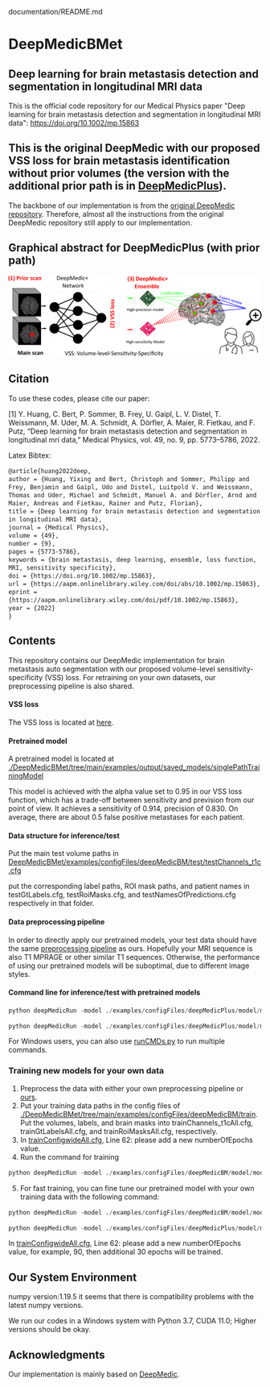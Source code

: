 documentation/README.md

# DeepMedicBMet
## Deep learning for brain metastasis detection and segmentation in longitudinal MRI data
This is the official code repository for our Medical Physics paper "Deep learning for brain metastasis detection and segmentation in longitudinal MRI data": https://doi.org/10.1002/mp.15863

## This is the original DeepMedic with our proposed VSS loss for brain metastasis identification without prior volumes (the version with the additional prior path is in [DeepMedicPlus](https://github.com/YixingHuang/DeepMedicPlus)).
 
 The backbone of our implementation is from the [original DeepMedic repository](https://github.com/deepmedic/deepmedic). Therefore, almost all the instructions from the original DeepMedic repository still apply to our implementation.
 
 ## Graphical abstract for DeepMedicPlus (with prior path)

![Graphical abstract](GraphicalAbstract.png)

 ## Citation
 To use these codes, please cite our paper:
 
 [1] Y. Huang, C. Bert, P. Sommer, B. Frey, U. Gaipl, L. V. Distel, T. Weissmann, M. Uder, M. A. Schmidt, A. Dörfler, A. Maier, R. Fietkau, and F. Putz, “Deep learning for brain metastasis detection and segmentation in longitudinal mri data,” Medical Physics, vol. 49, no. 9, pp. 5773–5786, 2022.
 
 Latex Bibtex:  
 ```
 @article{huang2022deep,  
 author = {Huang, Yixing and Bert, Christoph and Sommer, Philipp and Frey, Benjamin and Gaipl, Udo and Distel, Luitpold V. and Weissmann, Thomas and Uder, Michael and Schmidt, Manuel A. and Dörfler, Arnd and Maier, Andreas and Fietkau, Rainer and Putz, Florian},  
 title = {Deep learning for brain metastasis detection and segmentation in longitudinal MRI data},  
journal = {Medical Physics},  
volume = {49},  
number = {9},  
pages = {5773-5786},  
keywords = {brain metastasis, deep learning, ensemble, loss function, MRI, sensitivity specificity},  
doi = {https://doi.org/10.1002/mp.15863},  
url = {https://aapm.onlinelibrary.wiley.com/doi/abs/10.1002/mp.15863},  
eprint = {https://aapm.onlinelibrary.wiley.com/doi/pdf/10.1002/mp.15863},  
year = {2022}  
}  
```

## Contents
This repository contains our DeepMedic implementation for brain metastasis auto segmentation with our proposed volume-level sensitivity-specificity (VSS) loss.
For retraining on your own datasets, our preprocessing pipeline is also shared.

#### VSS loss
The VSS loss is located at [here](https://github.com/YixingHuang/DeepMedicBMet/blob/main/deepmedic/neuralnet/cost_functions.py).

#### Pretrained model
A pretrained model is located at 
[./DeepMedicBMet/tree/main/examples/output/saved_models/singlePathTrainingModel](https://github.com/YixingHuang/DeepMedicBMet/tree/main/examples/output/saved_models/singlePathTrainingModel/)

This model is achieved with the alpha value set to 0.95 in our VSS loss function, which has a trade-off between sensitivity and prevision from our point of view. It achieves a sensitivity of 0.914, precision of 0.830. On average, there are about 0.5 false positive metastases for each patient.

#### Data structure for inference/test
Put the main test volume paths in [DeepMedicBMet/examples/configFiles/deepMedicBM/test/testChannels_t1c.cfg](https://github.com/YixingHuang/DeepMedicBMet/blob/main/examples/configFiles/deepMedicBM/test/testChannels_t1c.cfg) 

put the corresponding label paths, ROI mask paths, and patient names in testGtLabels.cfg, testRoiMasks.cfg, and testNamesOfPredictions.cfg respectively in that folder.

#### Data preprocessing pipeline  
In order to directly apply our pretrained models, your test data should have the same [preprocessing pipeline](./Brain_MRI_Preprocessing_pipeline/) as ours.
Hopefully your MRI sequence is also T1 MPRAGE or other similar T1 sequences.
Otherwise, the performance of using our pretrained models will be suboptimal, due to different image styles.

#### Command line for inference/test with pretrained models
```python
python deepMedicRun -model ./examples/configFiles/deepMedicPlus/model/modelConfig_wide1_deeper.cfg -test ./examples/configFiles/deepMedicPlus/test/testConfig.cfg -load ./examples/output/saved_models/deepMedicWide1.high_sensitivity.model.ckpt -dev cuda0
```
```python
python deepMedicRun -model ./examples/configFiles/deepMedicPlus/model/modelConfig_wide1_deeper.cfg -test ./examples/configFiles/deepMedicPlus/test/testConfig.cfg -load ./examples/output/saved_models/deepMedicWide1.high_precision.model.ckpt -dev cuda0
```

For Windows users, you can also use [runCMDs.py](./DeepMedicPlus/runCMDs.py) to run multiple commands.

### Training new models for your own data
1. Preprocess the data with either your own preprocessing pipeline or [ours](./Brain_MRI_Preprocessing_pipeline/).
2. Put your training data paths in the config files of [./DeepMedicBMet/tree/main/examples/configFiles/deepMedicBM/train](https://github.com/YixingHuang/DeepMedicBMet/tree/main/examples/configFiles/deepMedicBM/train). Put the volumes, labels, and  brain masks into trainChannels_t1cAll.cfg,  trainGtLabelsAll.cfg, and trainRoiMasksAll.cfg, respectively.
3. In [trainConfigwideAll.cfg](https://github.com/YixingHuang/DeepMedicBMet/blob/main/examples/configFiles/deepMedicBM/train/trainConfigwideAll.cfg), Line 62: please add a new numberOfEpochs value.
4. Run the command for training
```python
python deepMedicRun -model ./examples/configFiles/deepMedicBM/model/modelConfig_wide1_deeper.cfg  -train ./examples/configFiles/deepMedicBM/train/trainConfigwideAll.cfg  -dev cuda0
```
5. For fast training, you can fine tune our pretrained model with your own training data with the following command:
```python
python deepMedicRun -model ./examples/configFiles/deepMedicBM/model/modelConfig_wide1_deeper.cfg  -train ./examples/configFiles/deepMedicBM/train/trainConfigwideAll.cfg  -load  ./examples/output/saved_models/singlePathTrainingModel/deepMedicWide1.singlePathTrainingModel.final.model.ckpt -dev cuda0
```
```python
python deepMedicRun -model ./examples/configFiles/deepMedicPlus/model/modelConfig_wide1_deeper.cfg -train ./examples/configFiles/deepMedicPlus/train/trainConfigwide.cfg  -load ./examples/output/saved_models/deepMedicWide1.high_precision.model.ckpt -dev cuda0
```
   In [trainConfigwideAll.cfg](https://github.com/YixingHuang/DeepMedicBMet/blob/main/examples/configFiles/deepMedicBM/train/trainConfigwideAll.cfg), Line 62: please add a new numberOfEpochs value,  for example, 90, then additional 30 epochs will be trained.
   
## Our System Environment
numpy version:1.19.5    it seems that there is compatibility problems with the latest numpy versions.

We run our codes in a Windows system with Python 3.7, CUDA 11.0; Higher versions should be okay.

## Acknowledgments
Our implementation is mainly based on [DeepMedic](https://github.com/deepmedic/deepmedic).
